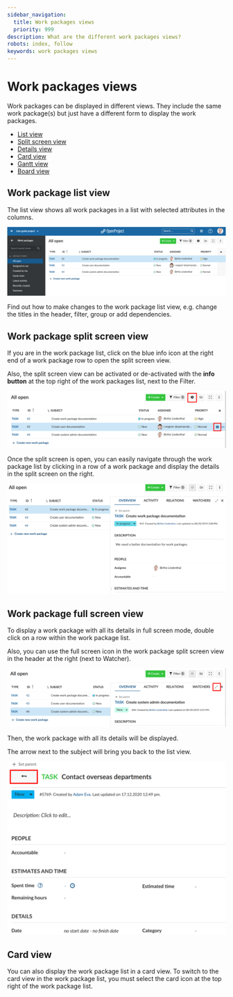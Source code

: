 ```yaml
---
sidebar_navigation:
  title: Work packages views
  priority: 999
description: What are the different work packages views?
robots: index, follow
keywords: work packages views
---
```


# Work packages views

Work packages can be displayed in different views. They include the same work package(s) but just have a different form to display the work packages.

* [List view](#work-package-list-view)
* [Split screen view](#work-package-split-screen-view)
* [Details view](#work-package-full-screen-view)
* [Card view](#card-view)
* [Gantt view](../../gantt-chart)
* [Board view](../../../getting-started/boards-introduction/)

## Work package list view

The list view shows all work packages in a list with selected attributes in the columns.

![1566306576394](1566306576394.png)

Find out how to make changes to the work package list view, e.g. change the titles in the header, filter, group or add dependencies.

## Work package split screen view

If you are in the work package list, click on the blue info icon at the right end of a work package row to open the split screen view.

Also, the split screen view can be activated or de-activated with the **info button** at the top right of the work packages list, next to the Filter.

![split-screen-icon](split-screen-icon.png)

Once the split screen is open, you can easily navigate through the work package list by clicking in a row of a work package and display the details in the split screen on the right.

![split-screen-view](1566307254418.png)

## Work package full screen view

To display  a work package with all its details in full screen mode, double click on a row within the work package list.

Also, you can use the full screen icon in the work package split screen view in the header at the right (next to Watcher).

![full-screen-icon](full-screen-icon-1566373903021.png)

Then, the work package with all its details will be displayed. 

The arrow next to the subject will bring you back to the list view. 

![back-to-list-view](image-20201217125332403.png)

## Card view

You can also display the work package list in a card view. To switch to the card view in the work package list, you must select the card icon at the top right of the work package list.
